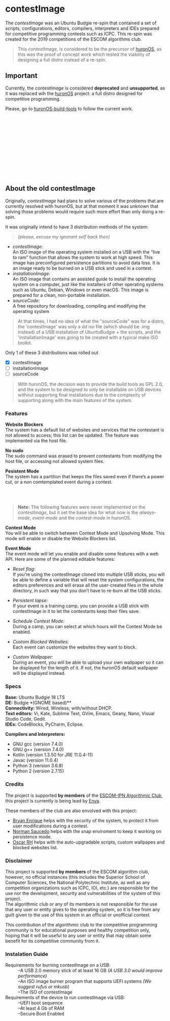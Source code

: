 # contestImage

The _contestImage_ was an Ubuntu Budgie re-spin that contained a set of scripts, configurations, editors, compilers, interpreters and IDEs prepared for competitive programming contests such as ICPC.
This re-spin was created for the 2019 competitions of the ESCOM algorithms club.

> This _contestImage_, is considered to be the precursor of [huronOS](https://huronos.org), as this was the proof of concept work which tested the viability of designing a full distro instead of a re-spin.

## Important

Currently, the _contestImage_ is considered **deprecated** and **unsupported**, as it was replaced wih the [huronOS](https://huronos.org) project: a full distro designed for competitive programming.

Please, go to [huronOS-build-tools](https://github.com/equetzal/huronOS-build-tools) to follow the current work.

<br><br><br><br><br><br><br><br><br><br><br>

## About the old contestImage

Originally, _contestImage_ had plans to solve various of the problems that are currently resolved with huronOS, but at that moment it was unknown that solving those problems would require such more effort than only doing a re-spin.

It was originally intend to have 3 distribution methods of the system:

> _(please, excuse my ignorant self back then)_

- _contestImage_:  
  An ISO image of the operating system installed on a USB with the “live to ram” function that allows the system to work at high speed. This image has preconfigured persistence partitions to avoid data loss. It is an image ready to be burned on a USB stick and used in a contest.
- _installationImage_:  
  An ISO image that contains an assisted guide to install the operating system on a computer, just like the installers of other operating systems such as Ubuntu, Debian, Windows or even macOS. This image is prepared for a clean, non-portable installation.
- _sourceCode_:  
  A free repository for downloading, compiling and modifying the operating system

> At that times, I had no idea of what the "sourceCode" was for a distro, the 'contestImage' was only a dd iso file (which should be .img instead) of a USB installation of UbuntuBudgie + the scripts, and the 'installationImage' was going to be created with a typical make ISO toolkit.

Only 1 of these 3 distributions was rolled out

- [x] contestImage
- [ ] installationImage
- [ ] sourceCode

> With huronOS, the decision was to provide the build tools as GPL 2.0, and the system to be designed to only be installable on USB devices without supporting final installations due to the complexity of supporting along with the main features of the system.

### Features

**Website Blockers**  
The system has a default list of websites and services that the contestant is not allowed to access; this list can be updated. The feature was implemented via the host file.

**No sudo**  
The sudo command was erased to prevent contestants from modifying the host file, or accessing not allowed system files.

**Pesistent Mode**  
The system has a partition that keeps the files saved even if there’s a power cut, or a non comtemplated event during a contest.

<br><br>

> **Note:** The following features were never implemented on the _contestImage_, but it set the base idea for what now is the _always-mode_, _event-mode_ and the _contest-mode_ in huronOS.

**Contest Mode**  
You will be able to switch between Contest Mode and Upsolving Mode. This mode will enable or disable the Website Blockers list.

**Event Mode**  
The event mode will let you enable and disable some features with a web API. Here are some of the planned editable features:

- _Reset flag_:  
  If you’re using the contestImage cloned into multiple USB sticks, you will be able to define a variable that will reset the system configurations, the editors preferences and will erase all the user-created files in the whole directory, in such way that you don’t have to re-burn all the USB sticks.

- _Persistent lapse:_  
  If your event is a training camp, you can provide a USB stick with contestImage in it to let the contestants keep their files save.<br>

- _Schedule Contest Mode:_  
  During a camp, you can select at which hours will the Contest Mode be enabled.

- _Custom Blocked Websites:_  
  Each event can customize the websites they want to block.

- _Custom Wallpaper:_  
  During an event, you will be able to upload your own wallpaper so it can be displayed for the length of it. If not, the huronOS default wallpaper will be displayed instead.

### Specs

**Base:** Ubuntu Budgie 18 LTS  
**DE:** Budgie \*(GNOME based)\*\*  
**Connectivity:** Wired, Wireless; with/without DHCP.  
**Text editors:** Vi, Kate, Sublime Text, GVim, Emacs, Geany, Nano, Visual Studio Code, Gedit.  
**IDEs:** CodeBlocks, PyCharm, Eclipse.

**Compilers and Interpreters:**

- GNU gcc (version 7.4.0)
- GNU g++ (version 7.4.0)
- Kotlin (version 1.3.50 for JRE 11.0.4-11)
- Javac (version 11.0.4)
- Python 3 (version 3.6.8)
- Python 2 (version 2.7.15)

<h3 id="credits">Credits</h3>
<p>The project is supported <strong>by members</strong> of the <a href="https://www.facebook.com/algoritmiaescom/">ESCOM-IPN Algorithmic Club</a>, this project is currently is being lead by <a href="https://github.com/equetzal">Enya</a>.</p>
<p>These members of the club are also envolved with this project:</p>
<ul>
<li><a href="https://github.com/Begv">Bryan Enrique</a> helps with the security of the system, to protect it from user modifications during a contest.</li>
<li><a href="https://github.com/norman-ipn">Norman Saucedo</a> helps with the snap enviroment to keep it working on persistence mode.</li>
<li><a href="https://github.com/soyoscarrh">Oscar RH</a> helps with the auto-upgradable scripts, custom wallpapes and blocked websites list.</li>
</ul>
<h3 id="disclaimer">Disclaimer</h3>
<p>This project is supported <strong>by members</strong> of the ESCOM algorithm club, however, no official instances (this includes the Superior School of Computer Sciences, the National Polytechnic Institute, as well as any competition organizations such as ICPC, IOI, etc.) are responsible for the use nor the development, security and vulnerabilities of the system of this project.<br>
The algorithmic club or any of its members is not responsible for the use that any user or entity gives to the operating system, so it is free from any guilt given to the use of this system in an official or unofficial contest.</p>
<p>This contribution of the algorithmic club to the competitive programming community is for educational purposes and healthy competition only, hoping that it will be useful to any user or entity that may obtain some benefit for its competitive community from it.</p>

<h3 id="instalation-guide">Instalation Guide</h3>
<dl>
<dt>Requirements for burning contestImage on a USB:</dt>
<dd>–A USB 2.0 memory stick of at least 16 GB  <em>(A USB 3.0 would improve performance)</em><br>
–An ISO image burner program that supports UEFI systems <em>(We suggest rufus or mkusb)</em><br>
–The ISO of contestImage</dd>
<dt>Requirements of the device to run contestImage vía USB:</dt>
<dd>–UEFI boot sequence<br>
–At least 4 Gb of RAM<br>
–Secure Boot Enabled</dd>

